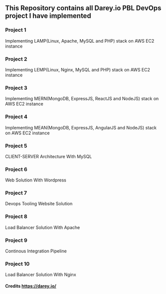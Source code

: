 ## This Repository contains all Darey.io PBL DevOps project I have implemented


### Project 1
Implementing LAMP(Linux, Apache, MySQL and PHP) stack on AWS EC2 instance


### Project 2
Implementing LEMP(Linux, Nginx, MySQL and PHP) stack on AWS EC2 instance


### Project 3
Implementing MERN(MongoDB, ExpressJS, ReactJS and NodeJS) stack on AWS EC2 instance


### Project 4
Implementing MEAN(MongoDB, ExpressJS, AngularJS and NodeJS) stack on AWS EC2 instance


### Project 5
CLIENT-SERVER Architecture With MySQL


### Project 6
Web Solution With Wordpress


### Project 7
Devops Tooling Website Solution


### Project 8
Load Balancer Solution With Apache


### Project 9
Continous Integration Pipeline


### Project 10
Load Balancer Solution With Nginx


#### Credits https://darey.io/
